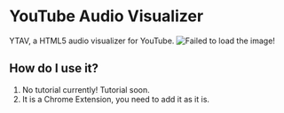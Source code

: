 # YouTube Audio Visualizer
YTAV, a HTML5 audio visualizer for YouTube.
![Failed to load the image!](http://i.imgur.com/2Czs18a.png "Youtube Audio Visualizer")

## How do I use it?
1. No tutorial currently! Tutorial soon.
2. It is a Chrome Extension, you need to add it as it is.
